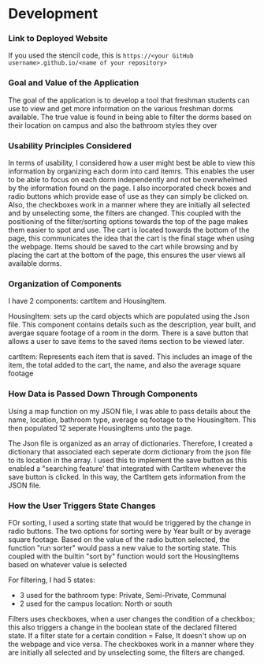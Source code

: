 # Development

### Link to Deployed Website
If you used the stencil code, this is `https://<your GitHub username>.github.io/<name of your repository>`

### Goal and Value of the Application
The goal of the application is to develop a tool that freshman students can use to view and get more information on the various
freshman dorms available. The true value is found in being able to filter the dorms based on their location on campus and also the bathroom
styles they over

### Usability Principles Considered
In terms of usability, I considered how a user might best be able to view this information by organizing each dorm into card itemrs. This enables the user to be able to focus on each dorm independently and not be overwhelmed by the information found on the page. I also incorporated check boxes and radio buttons which provide ease of use as they can simply be clicked on. Also, the checkboxes work in a manner where they are initially all selected and by unselecting some, the filters are changed. This coupled with the positioning of the filter/sorting options towards the top of the page makes them easier to spot and use. 
The cart is located towards the bottom of the page, this communicates the idea that the cart is the final stage when using the webpage. Items should be saved to the cart while browsing and by placing the cart at the bottom of the page, this ensures the user views all available dorms.

### Organization of Components
I have 2 components: cartItem and HousingItem. 

HousingItem: sets up the card objects which are populated using the Json file. This component contains details such as the description,
year built, and avergae square footage of a room in the dorm. There is a save button that allows a user to save items to the saved items section to be viewed later. 

cartItem: Represents each item that is saved. This includes an image of the item, the total added to the cart, the name, and also the average square footage

### How Data is Passed Down Through Components
Using a map function on my JSON file, I was able to pass details about the name, location, bathroom type, average sq footage to the HousingItem. This then populated 12 seperate HousingItems unto the page.

The Json file is organized as an array of dictionaries. Therefore, I created a dictionary that associated each seperate dorm dictionary from the json file to its location in the array. I used this to implement the save button as this enabled a "searching feature' that integrated with CartItem whenever the save button is clicked. In this way, the CartItem gets information from the JSON file. 

### How the User Triggers State Changes

FOr sorting, I used a sorting state that would be triggered by the change in radio buttons. The two options for sorting were by Year built or by average square footage. Based on the value of the radio button selected, the function "run sorter" would pass a new value to the sorting state. This coupled with the builtin "sort by" function would sort the HousingItems based on whatever value is selected

For filtering, I had 5 states: 
- 3 used for the bathroom type: Private, Semi-Private, Communal
- 2 used for the campus location: North or south

Filters uses checkboxes, when a user changes the condition of a checkbox; this also triggers a change in the boolean state of the declared filtered state. If a filter state for a certain condition = False, It doesn't show up on the webpage and vice versa.  The checkboxes work in a manner where they are initially all selected and by unselecting some, the filters are changed. 

